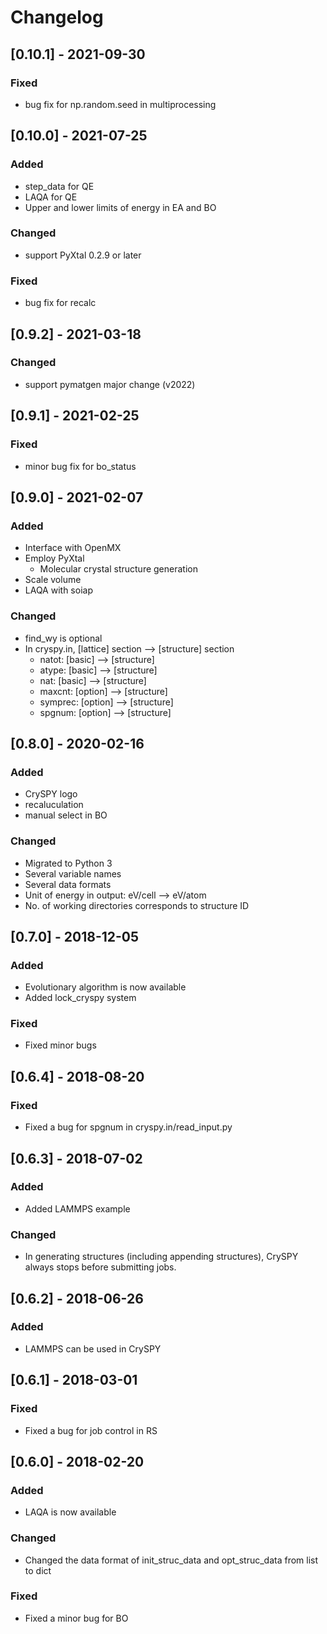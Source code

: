 # Changelog

## [0.10.1] - 2021-09-30
### Fixed
- bug fix for np.random.seed in multiprocessing

## [0.10.0] - 2021-07-25
### Added
- step_data for QE
- LAQA for QE
- Upper and lower limits of energy in EA and BO

### Changed
- support PyXtal 0.2.9 or later

### Fixed
- bug fix for recalc

## [0.9.2] - 2021-03-18
### Changed
- support pymatgen major change (v2022)

## [0.9.1] - 2021-02-25
### Fixed
- minor bug fix for bo_status

## [0.9.0] - 2021-02-07
### Added
- Interface with OpenMX
- Employ PyXtal
  + Molecular crystal structure generation
- Scale volume
- LAQA with soiap

### Changed
- find_wy is optional
- In cryspy.in, [lattice] section --> [structure] section
  + natot: [basic] –> [structure]
  + atype: [basic] –> [structure]
  + nat: [basic] –> [structure]
  + maxcnt: [option] –> [structure]
  + symprec: [option] –> [structure]
  + spgnum: [option] –> [structure]

## [0.8.0] - 2020-02-16
### Added
- CrySPY logo
- recaluculation
- manual select in BO
### Changed
- Migrated to Python 3
- Several variable names
- Several data formats
- Unit of energy in output: eV/cell --> eV/atom
- No. of working directories corresponds to structure ID

## [0.7.0] - 2018-12-05
### Added
- Evolutionary algorithm is now available
- Added lock_cryspy system
### Fixed
- Fixed minor bugs

## [0.6.4] - 2018-08-20
### Fixed
- Fixed a bug for spgnum in cryspy.in/read_input.py

## [0.6.3] - 2018-07-02
### Added
- Added LAMMPS example
### Changed
- In generating structures (including appending structures), CrySPY always stops before submitting jobs.

## [0.6.2] - 2018-06-26
### Added
- LAMMPS can be used in CrySPY

## [0.6.1] - 2018-03-01
### Fixed
- Fixed a bug for job control in RS

## [0.6.0] - 2018-02-20
### Added
- LAQA is now available

### Changed
- Changed the data format of init_struc_data and opt_struc_data from list to dict

### Fixed
- Fixed a minor bug for BO
